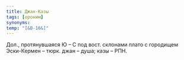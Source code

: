 ```yaml
---
title: Джан-Казы
tags: [ороним]
synonyms:
temp: "[&В-16&]"
---
```


Дол., протянувшаяся Ю – С под вост. склонами плато с городищем Эски-Кермен –
тюрк. джан – душа; казы – РПН.
